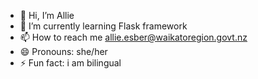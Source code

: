 - 👋 Hi, I’m Allie
- 🌱 I’m currently learning Flask framework
- 📫 How to reach me allie.esber@waikatoregion.govt.nz
- 😄 Pronouns: she/her
- ⚡ Fun fact: i am bilingual

<!---
Allie-wrc/Allie-wrc is a ✨ special ✨ repository because its `README.md` (this file) appears on your GitHub profile.
You can click the Preview link to take a look at your changes.
--->
